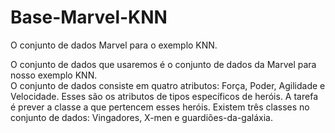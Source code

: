 # Base-Marvel-KNN
O conjunto de dados Marvel para o exemplo KNN. 

O conjunto de dados que usaremos é  o conjunto de dados da Marvel para nosso exemplo KNN.  
O conjunto de dados consiste em quatro atributos: Força, Poder, Agilidade e Velocidade. Esses são os atributos de tipos específicos de heróis. 
A tarefa é prever a classe  a que pertencem esses heróis. Existem três classes no conjunto de dados: Vingadores, X-men e guardiões-da-galáxia.
